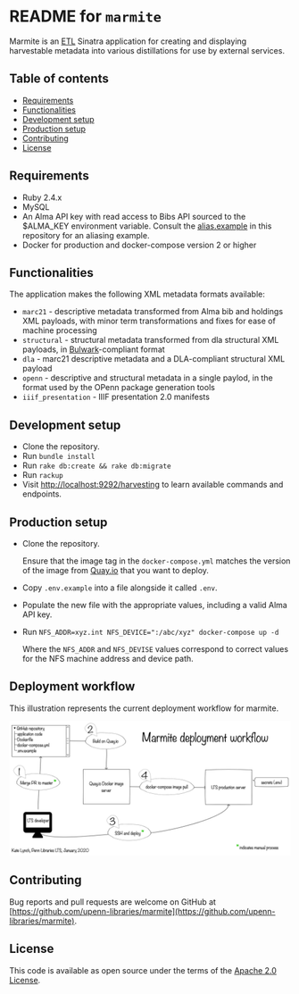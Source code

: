 # README for `marmite`

Marmite is an [ETL](https://www.webopedia.com/TERM/E/ETL.html) Sinatra application for creating and displaying harvestable metadata into various distillations for use by external services.

## Table of contents

* [Requirements](#requirements)
* [Functionalities](#functionalities)
* [Development setup](#development-setup)
* [Production setup](#production-setup)
* [Contributing](#contributing)
* [License](#license)


## Requirements

* Ruby 2.4.x
* MySQL
* An Alma API key with read access to Bibs API sourced to the $ALMA_KEY environment variable.  Consult the [alias.example](alias.example) in this repository for an aliasing example.
* Docker for production and docker-compose version 2 or higher

## Functionalities

The application makes the following XML metadata formats available:

* `marc21` - descriptive metadata transformed from Alma bib and holdings XML payloads, with minor term transformations and fixes for ease of machine processing
* `structural` - structural metadata transformed from dla structural XML payloads, in [Bulwark](https://github.com/upenn-libraries/bulwark)-compliant format
* `dla` - marc21 descriptive metadata and a DLA-compliant structural XML payload
* `openn` - descriptive and structural metadata in a single paylod, in the format used by the OPenn package generation tools
* `iiif_presentation` - IIIF presentation 2.0 manifests

## Development setup

* Clone the repository.
* Run ```bundle install```
* Run ```rake db:create && rake db:migrate```
* Run ```rackup```
* Visit [http://localhost:9292/harvesting](http://localhost:9292/harvesting) to learn available commands and endpoints.

## Production setup

* Clone the repository.

  Ensure that the image tag in the `docker-compose.yml` matches the version of the image from [Quay.io](https://quay.io/repository/upennlibraries/marmite?tag=latest&tab=tags) that you want to deploy.

* Copy ```.env.example``` into a file alongside it called ```.env```.

* Populate the new file with the appropriate values, including a valid Alma API key.

* Run ```NFS_ADDR=xyz.int NFS_DEVICE=":/abc/xyz" docker-compose up -d```

  Where the `NFS_ADDR` and `NFS_DEVISE` values correspond to correct values for the NFS machine address and device path.

## Deployment workflow 

This illustration represents the current deployment workflow for marmite.

![Marmite deployment workflow](marmite_deployment.png)
## Contributing

Bug reports and pull requests are welcome on GitHub at [https://github.com/upenn-libraries/marmite](https://github.com/upenn-libraries/marmite).

## License

This code is available as open source under the terms of the [Apache 2.0 License](https://opensource.org/licenses/Apache-2.0).
